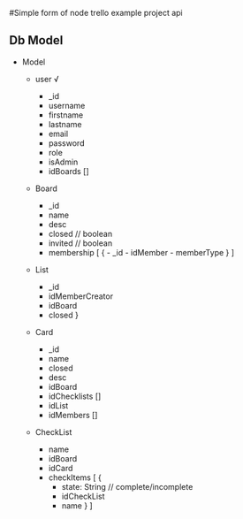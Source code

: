 #Simple form of node trello example project api


## Db Model
- Model
  - user √
    - _id
    - username
    - firstname
    - lastname
    - email
    - password
    - role
    - isAdmin
    - idBoards []

  - Board
    - _id
    - name
    - desc
    - closed // boolean
    - invited // boolean
    - membership [
        {
          - _id
          - idMember
          - memberType
        }
    ]

  - List
    - _id
    - idMemberCreator
    - idBoard
    - closed
  }

  - Card
    - _id
    - name
    - closed
    - desc
    - idBoard
    - idChecklists []
    - idList
    - idMembers []

  - CheckList
    - name
    - idBoard
    - idCard
    - checkItems [
      {
        - state: String // complete/incomplete
        - idCheckList
        - name
      }
    ]


